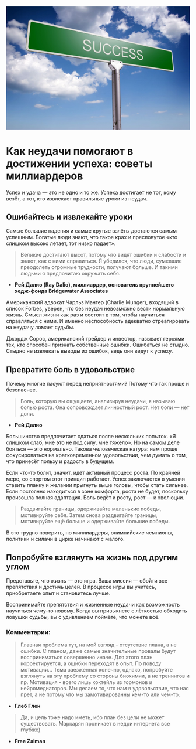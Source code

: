![Image of Success](https://github.com/ElBaronDudnik/task1_Binary_Studio_Academy/blob/master/pict_3.jpg)
# Как неудачи помогают в достижении успеха: советы миллиардеров

Успех и удача — это не одно и то же. Успеха достигает не тот, кому везёт, а тот, кто извлекает правильные уроки из неудач.

## Ошибайтесь и извлекайте уроки

Самые большие падения и самые крутые взлёты достаются самым успешным. Богатые люди знают, что такое крах и пресловутое «кто слишком высоко летает, тот низко падает».

> Великие достигают высот, потому что видят ошибки и слабости и знают, как с ними справиться. Я убедился, что люди, сумевшие преодолеть огромные трудности, получают больше. И такими людьми я предпочитаю окружать себя.

- **Рей Далио (Ray Dalio), миллиардер, основатель крупнейшего хедж-фонда Bridgewater Associates**

Американский адвокат Чарльз Мангер (Charlie Munger), входящий в список Forbes, уверен, что без неудач невозможно вести нормальную жизнь. Смысл жизни как раз и состоит в том, чтобы научиться справляться с ними. И именно неспособность адекватно отреагировать на неудачу ломает судьбы.

Джордж Сорос, американский трейдер и инвестор, называет героями тех, кто способен признать собственные ошибки. Ошибаться не стыдно. Стыдно не извлекать выводы из ошибок, ведь они ведут к успеху.

## Превратите боль в удовольствие

Почему многие пасуют перед неприятностями? Потому что так проще и безопаснее.

> Боль, которую вы ощущаете, анализируя неудачи, я называю болью роста. Она сопровождает личностный рост. Нет боли — нет доли.

- **Рей Далио**

Большинство предпочитает сдаться после нескольких попыток. «Я слишком слаб, мне это не под силу, мне тяжело». Но на самом деле бояться — это нормально. Такова человеческая натура: нам проще фокусироваться на кратковременном удовольствии, чем думать о том, что принесёт пользу и радость в будущем.

Если что-то болит, значит, идёт активный процесс роста. По крайней мере, со спортом этот принцип работает. Успех заключается в умении ставить планку и желании прыгнуть выше головы, чтобы стать сильнее. Если постоянно находиться в зоне комфорта, роста не будет, поскольку произошла полная адаптация. Боль ведёт к росту, рост — к эволюции.

> Раздвигайте границы, одерживайте маленькие победы, мотивируйте себя. Затем снова раздвигайте границы, мотивируйте ещё больше и одерживайте большие победы.

В это трудно поверить, но миллиардеры, олимпийские чемпионы, политики и силачи в цирке начинают с малого.

## Попробуйте взглянуть на жизнь под другим углом

Представьте, что жизнь — это игра. Ваша миссия — обойти все препятствия и достичь целей. В процессе игры вы учитесь, приобретаете опыт и становитесь лучше.

Воспринимайте препятствия и жизненные неудачи как возможность научиться чему-то новому. Когда вы привыкнете с лёгкостью обходить ловушки судьбы, вы с удивлением поймёте, что можете всё.

### Комментарии:

> Главная проблема тут, на мой взгляд - отсутствие плана, а не ошибки. С планом, даже самые значительные провалы будут восприниматься совершенно иначе. Для этого план корректируется, а ошибки переходят в опыт.
По поводу мотивации... Тема заезженная конечно, однако, попробуйте взглянуть на эту проблему со стороны биохимии, а не тренингов и пр. Мотивация - всего лишь коктейль из гормонов и нейромедиаторов. Мы делаем то, что нам в удовольствие, что нас прет, а не потому что мы замотивированны кем-то или чем-то.
- **Глеб Глен**

> Да, и цель тоже надо иметь, ибо план без цели не может существовать. Маркарян проникает в недри интернета все глубже)
- **Free Zalman**

